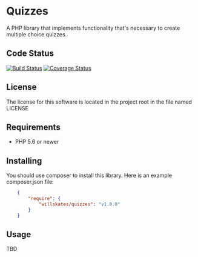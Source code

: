 # Quizzes

A PHP library that implements functionality that's necessary to create multiple choice quizzes.

## Code Status

[![Build Status](https://secure.travis-ci.org/WillSkates/Quizzes.png?branch=master)](http://travis-ci.org/WillSkates/Quizzes)
[![Coverage Status](https://coveralls.io/repos/WillSkates/Quizzes/badge.svg?branch=master&service=github)](https://coveralls.io/github/WillSkates/Quizzes?branch=master)

## License

The license for this software is located in the project root in the file named LICENSE

## Requirements
- PHP 5.6 or newer

## Installing

You should use composer to install this library. 
Here is an example composer.json file:

```JSON
	{
	    "require": {
	        "willskates/quizzes": "v1.0.0"
	    }
	}
```

## Usage

TBD